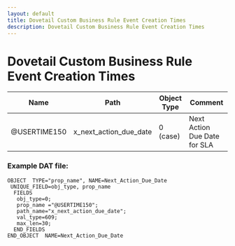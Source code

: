 ```yaml
---
layout: default
title: Dovetail Custom Business Rule Event Creation Times
description: Dovetail Custom Business Rule Event Creation Times
---
```


# Dovetail Custom Business Rule Event Creation Times

| Name | Path | Object Type  | Comment |
| --- | --- | --- | --- |
| @USERTIME150 | x_next_action_due_date | 0 (case)  | Next Action Due Date for SLA|

### Example DAT file:
```
OBJECT  TYPE="prop_name", NAME=Next_Action_Due_Date
 UNIQUE_FIELD=obj_type, prop_name
  FIELDS
   obj_type=0;
   prop_name ="@USERTIME150";
   path_name="x_next_action_due_date";
   val_type=609;
   max_len=30;
  END_FIELDS
END_OBJECT  NAME=Next_Action_Due_Date 
```
